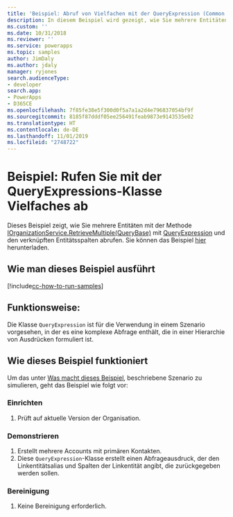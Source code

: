 ```yaml
---
title: 'Beispiel: Abruf von Vielfachen mit der QueryExpression (Common Data Service) | Microsoft-Dokumentation'
description: In diesem Beispiel wird gezeigt, wie Sie mehrere Entitäten mit QueryExpression abrufen.
ms.custom: ''
ms.date: 10/31/2018
ms.reviewer: ''
ms.service: powerapps
ms.topic: samples
author: JimDaly
ms.author: jdaly
manager: ryjones
search.audienceType:
- developer
search.app:
- PowerApps
- D365CE
ms.openlocfilehash: 7f85fe38e5f300d0f5a7a1a2d4e796837054bf9f
ms.sourcegitcommit: 8185f87dddf05ee256491feab9873e9143535e02
ms.translationtype: HT
ms.contentlocale: de-DE
ms.lasthandoff: 11/01/2019
ms.locfileid: "2748722"
---
```

# <a name="sample-retrieve-multiple-with-the-queryexpression-class"></a>Beispiel: Rufen Sie mit der QueryExpressions-Klasse Vielfaches ab

<!-- Re-title? This is really about retrieving  related records 
https://docs.microsoft.com/dynamics365/customer-engagement/developer/org-service/sample-retrieve-multiple-queryexpression-class
-->
Dieses Beispiel zeigt, wie Sie mehrere Entitäten mit der Methode [IOrganizationService.RetrieveMultiple(QueryBase)](https://docs.microsoft.com/dotnet/api/microsoft.xrm.sdk.iorganizationservice.retrievemultiple?view=dynamics-general-ce-9#Microsoft_Xrm_Sdk_IOrganizationService_RetrieveMultiple_Microsoft_Xrm_Sdk_Query_QueryBase_) mit [QueryExpression](https://docs.microsoft.com/dotnet/api/microsoft.xrm.sdk.query.queryexpression?view=dynamics-general-ce-9) und den verknüpften Entitätsspalten abrufen. Sie können das Beispiel [hier](https://github.com/Microsoft/PowerApps-Samples/tree/master/cds/orgsvc/C%23/RetrieveMultipleByQueryExpression) herunterladen.

## <a name="how-to-run-this-sample"></a>Wie man dieses Beispiel ausführt

[!include[cc-how-to-run-samples](../../includes/cc-how-to-run-samples.md)]


## <a name="what-this-sample-does"></a>Funktionsweise:

Die Klasse `QueryExpression` ist für die Verwendung in einem Szenario vorgesehen, in der es eine komplexe Abfrage enthält, die in einer Hierarchie von Ausdrücken formuliert ist.

## <a name="how-this-sample-works"></a>Wie dieses Beispiel funktioniert

Um das unter [Was macht dieses Beispiel](#what-this-sample-does), beschriebene Szenario zu simulieren, geht das Beispiel wie folgt vor:

### <a name="setup"></a>Einrichten

1. Prüft auf aktuelle Version der Organisation.

### <a name="demonstrate"></a>Demonstrieren
1. Erstellt mehrere Accounts mit primären Kontakten.
1. Diese `QueryExpression`-Klasse erstellt einen Abfrageausdruck, der den Linkentitätsalias und Spalten der Linkentität angibt, die zurückgegeben werden sollen.
### <a name="clean-up"></a>Bereinigung

1. Keine Bereinigung erforderlich.
